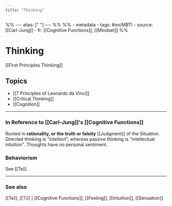 ```yaml
---
title: "Thinking"
---
```



%% ---
alias: [" "]
--- %%
%% - metadata
	- tags: #on/MBTI 
	- source: [[Carl-Jung]]
	- fr: [[Cognitive Functions]], [[Mindset]]
%%


# Thinking
[[First Principles Thinking]]
## Topics

- [[7 Principles of Leonardo da Vinci]]
- [[Critical Thinking]]
- [[Cognition]]

----
### In Reference to [[Carl-Jung]]'s [[Cognitive Functions]]
Rooted in **rationality, or the truth or falsity** [[Judgment]] of the Situation. Directed thinking is "intellect", whereas passive thinking is "intellectual intuition". Thoughts have no personal sentiment. 

### Behaviorism
See [[Te]].



-------------
### See also

[[Te]], [[Ti]] | [[Cognitive Functions]], [[Feeling]], [[Intuition]], [[Sensation]]

